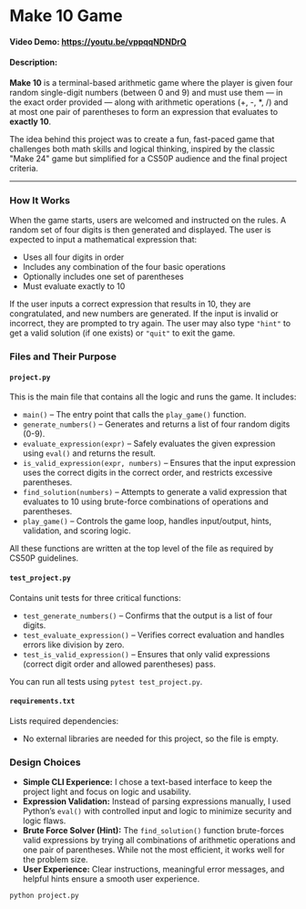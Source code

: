 # Make 10 Game
#### Video Demo: https://youtu.be/vppqqNDNDrQ
#### Description:

**Make 10** is a terminal-based arithmetic game where the player is given four random single-digit numbers (between 0 and 9) and must use them — in the exact order provided — along with arithmetic operations (+, -, *, /) and at most one pair of parentheses to form an expression that evaluates to **exactly 10**.

The idea behind this project was to create a fun, fast-paced game that challenges both math skills and logical thinking, inspired by the classic "Make 24" game but simplified for a CS50P audience and the final project criteria.

---

### How It Works

When the game starts, users are welcomed and instructed on the rules. A random set of four digits is then generated and displayed. The user is expected to input a mathematical expression that:

- Uses all four digits in order
- Includes any combination of the four basic operations
- Optionally includes one set of parentheses
- Must evaluate exactly to 10

If the user inputs a correct expression that results in 10, they are congratulated, and new numbers are generated. If the input is invalid or incorrect, they are prompted to try again. The user may also type `"hint"` to get a valid solution (if one exists) or `"quit"` to exit the game.


### Files and Their Purpose

#### `project.py`
This is the main file that contains all the logic and runs the game. It includes:

- `main()` – The entry point that calls the `play_game()` function.
- `generate_numbers()` – Generates and returns a list of four random digits (0-9).
- `evaluate_expression(expr)` – Safely evaluates the given expression using `eval()` and returns the result.
- `is_valid_expression(expr, numbers)` – Ensures that the input expression uses the correct digits in the correct order, and restricts excessive parentheses.
- `find_solution(numbers)` – Attempts to generate a valid expression that evaluates to 10 using brute-force combinations of operations and parentheses.
- `play_game()` – Controls the game loop, handles input/output, hints, validation, and scoring logic.

All these functions are written at the top level of the file as required by CS50P guidelines.

#### `test_project.py`
Contains unit tests for three critical functions:

- `test_generate_numbers()` – Confirms that the output is a list of four digits.
- `test_evaluate_expression()` – Verifies correct evaluation and handles errors like division by zero.
- `test_is_valid_expression()` – Ensures that only valid expressions (correct digit order and allowed parentheses) pass.

You can run all tests using `pytest test_project.py`.

#### `requirements.txt`
Lists required dependencies:
- No external libraries are needed for this project, so the file is empty.


### Design Choices

- **Simple CLI Experience:** I chose a text-based interface to keep the project light and focus on logic and usability.
- **Expression Validation:** Instead of parsing expressions manually, I used Python’s `eval()` with controlled input and logic to minimize security and logic flaws.
- **Brute Force Solver (Hint):** The `find_solution()` function brute-forces valid expressions by trying all combinations of arithmetic operations and one pair of parentheses. While not the most efficient, it works well for the problem size.
- **User Experience:** Clear instructions, meaningful error messages, and helpful hints ensure a smooth user experience.



```bash
python project.py
